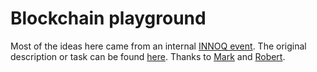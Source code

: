# Blockchain playground

Most of the ideas here came from an internal [INNOQ event](https://www.innoq.com/de/articles/2018/05/innoq-blockchain-event-2018/). The original description or task can be found [here](innoq-hands-on-event/readme.pdf). Thanks to [Mark](https://github.com/mjansing) and [Robert](https://github.com/mrreynolds).